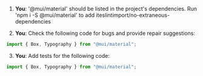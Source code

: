 1. **You**: '@mui/material' should be listed in the project's dependencies. Run 'npm i -S @mui/material' to add iteslintimport/no-extraneous-dependencies

2. **You**: Check the following code for bugs and provide repair suggestions: 
```javascript
import { Box, Typography } from "@mui/material";

```
3. **You**: Add tests for the following code: 
```javascript
import { Box, Typography } from "@mui/material";

```